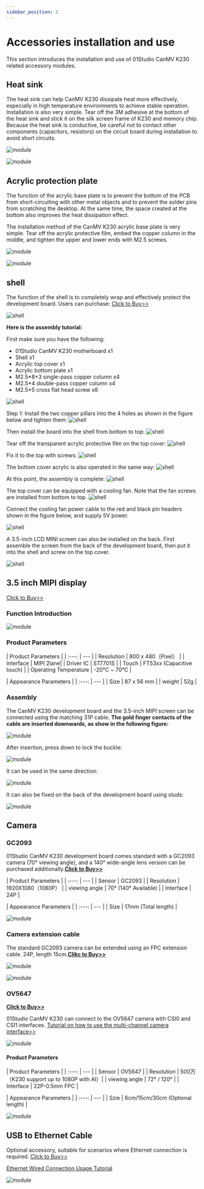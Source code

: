 ```yaml
---
sidebar_position: 2
---
```


# Accessories installation and use

This section introduces the installation and use of 01Studio CanMV K230 related accessory modules.

## Heat sink

The heat sink can help CanMV K230 dissipate heat more effectively, especially in high temperature environments to achieve stable operation. Installation is also very simple. Tear off the 3M adhesive at the bottom of the heat sink and stick it on the silk screen frame of K230 and memory chip. Because the heat sink is conductive, be careful not to contact other components (capacitors, resistors) on the circuit board during installation to avoid short circuits.

![module](./img/module/module1.png)

![module](./img/module/module2.jpg)

## Acrylic protection plate

The function of the acrylic base plate is to prevent the bottom of the PCB from short-circuiting with other metal objects and to prevent the solder pins from scratching the desktop. At the same time, the space created at the bottom also improves the heat dissipation effect.

The installation method of the CanMV K230 acrylic base plate is very simple. Tear off the acrylic protective film, embed the copper column in the middle, and tighten the upper and lower ends with M2.5 screws.

![module](./img/module/module3.png)

![module](./img/module/module4.png)

## shell

The function of the shell is to completely wrap and effectively protect the development board. Users can purchase: [Click to Buy>>](https://www.aliexpress.com/item/1005008584060443.html)

![shell](./img/module/shell0.png)

**Here is the assembly tutorial:**

First make sure you have the following:

- 01Studio CanMV K230 motherboard x1
- Shell x1
- Acrylic top cover x1
- Acrylic bottom plate x1
- M2.5*8+3 single-pass copper column x4
- M2.5*4 double-pass copper column x4
- M2.5*5 cross flat head screw x8

![shell](./img/module/shell1.jpg)

Step 1: Install the two copper pillars into the 4 holes as shown in the figure below and tighten them:
![shell](./img/module/shell2.png)

Then install the board into the shell from bottom to top:
![shell](./img/module/shell3.png)

Tear off the transparent acrylic protective film on the top cover:
![shell](./img/module/shell4.png)

Fix it to the top with screws:
![shell](./img/module/shell5.png)

The bottom cover acrylic is also operated in the same way:
![shell](./img/module/shell6.png)

At this point, the assembly is complete:
![shell](./img/module/shell7.png)

The top cover can be equipped with a cooling fan. Note that the fan screws are installed from bottom to top.
![shell](./img/module/shell8.png)

Connect the cooling fan power cable to the red and black pin headers shown in the figure below, and supply 5V power.

![shell](./img/module/shell9.png)

A 3.5-inch LCD MINI screen can also be installed on the back. First assemble the screen from the back of the development board, then put it into the shell and screw on the top cover.

![shell](./img/module/shell10.png)

## 3.5 inch MIPI display

[Click to Buy>>](https://www.aliexpress.com/item/1005007579014355.html)

### Function Introduction

![module](./img/module/lcd.png)

### Product Parameters

|  Product Parameters |
|  :---:  | ---  |
| Resolution  | 800 x 480（Pixel） |
| Interface | MIPI 2lane|
| Driver IC  | ST7701S | 
| Touch  | FT53xx (Capacitive touch) |
| Operating Temperature  | -20℃ ~ 70℃ |

|  Appearance Parameters |
|  :---:  | ---  |
| Size  | 87 x 56 mm |
| weight  | 52g |

### Assembly

The CanMV K230 development board and the 3.5-inch MIPI screen can be connected using the matching 31P cable. **The gold finger contacts of the cable are inserted downwards, as show in the following figure:**

![module](./img/module/module5_1.png)

After insertion, press down to lock the buckle:

![module](./img/module/module5.png)

It can be used in the same direction:

![module](./img/module/module6.png)

It can also be fixed on the back of the development board using studs:

![module](./img/module/module7.png)

## Camera

### GC2093
01Studio CanMV K230 development board comes standard with a GC2093 camera (70° viewing angle), and a 140° wide-angle lens version can be purchased additionally.[**Click to Buy>>**](https://www.aliexpress.com/item/3256807959778168.html)

|  Product Parameters |
|  :---:  | ---  |
| Sensor  | GC2093 |
| Resolution | 1920X1080（1080P） |
| viewing angle | 70° (140° Available) | 
| Interface  | 24P |

|  Appearance Parameters |
|  :---:  | ---  |
| Size  | 17mm (Total length) |

![module](./img/module/gc20931.png)

### Camera extension cable

The standard GC2093 camera can be extended using an FPC extension cable. 24P, length 15cm.[**Clikc to Buy>>**](https://www.aliexpress.com/item/1005008146010210.html)

![module](./img/module/fpc1.png)

![module](./img/module/fpc2.png)

### OV5647

[**Click to Buy>>**](https://www.aliexpress.com/item/1005007707000572.html)

01Studio CanMV K230 can connect to the OV5647 camera with CSI0 and CSI1 interfaces. [Tutorial on how to use the multi-channel camera interface>>](../machine_vision/camera.md#multi-channel-camera-interface-usage)

![module](./img/module/ov5647_1.png)

#### Product Parameters

|  Product Parameters |
|  :---:  | ---  |
| Sensor  | OV5647 |
| Resolution | 500万（K230 support up to 1080P with AI）|
| viewing angle   | 72° / 120° | 
| Interface  | 22P-0.5mm FPC |

|  Appearance Parameters |
|  :---:  | ---  |
| Szie  | 6cm/15cm/30cm (Optional length)  |

![module](./img/module/ov5647_2.png)

## USB to Ethernet Cable

Optional accessory, suitable for scenarios where Ethernet connection is required. [Click to Buy>>](https://www.aliexpress.com/item/1005007591736465.html)

[Ethernet Wired Connection Usage Tutorial](../network/ethernet.md)

![module](./img/module/module8.jpg)